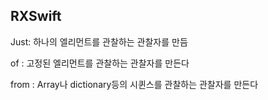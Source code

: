 ## RXSwift 

Just: 하나의 엘리먼트를 관찰하는 관찰자를 만듬

of : 고정된 엘리먼트를 관찰하는 관찰자를 만든다

from : Array나 dictionary등의 시퀸스를 관찰하는 관찰자를 만든다 



